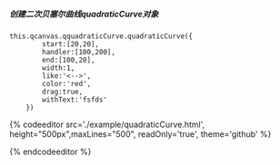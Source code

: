 ##### 创建二次贝塞尔曲线quadraticCurve对象

```
this.qcanvas.qquadraticCurve.quadraticCurve({
		start:[20,20],
		handler:[100,200],
		end:[100,20],
		width:1,
		like:'<-->',
		color:'red',
		drag:true,
		withText:'fsfds'
	})
```

{% codeeditor   src='./example/quadraticCurve.html', height="500px",maxLines="500", readOnly='true', theme='github' %}

{% endcodeeditor %}

